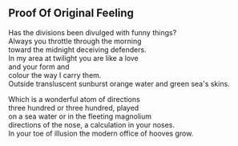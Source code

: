 Proof Of Original Feeling
-------------------------
Has the divisions been divulged with funny things?  
Always you throttle through the morning  
toward the midnight deceiving defenders.  
In my area at twilight you are like a love  
and your form and  
colour the way I carry them.  
Outside transluscent sunburst orange water and green sea's skins.  
  
Which is a wonderful atom of directions  
three hundred or three hundred, played  
on a sea water or in the fleeting magnolium  
directions of the nose, a calculation in your noses.  
In your toe of illusion the modern office of hooves grow.  
